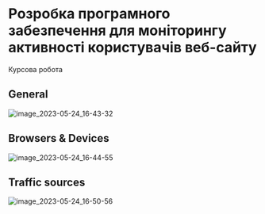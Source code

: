 # Розробка програмного забезпечення для моніторингу активності користувачів веб-сайту
Курсова робота

## General
![image_2023-05-24_16-43-32](https://github.com/MeowningMaster-Study/site-analytics/assets/46621668/a0f63e37-8616-42b8-838c-98590af07ba9)

## Browsers & Devices
![image_2023-05-24_16-44-55](https://github.com/MeowningMaster-Study/site-analytics/assets/46621668/bdf22f54-449e-4325-89f5-ed78ea314230)

## Traffic sources
![image_2023-05-24_16-50-56](https://github.com/MeowningMaster-Study/site-analytics/assets/46621668/d295b1ba-c499-4dd6-910f-540f495b3460)
